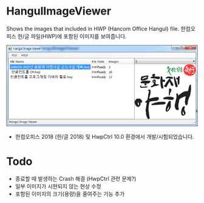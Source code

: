 # HangulImageViewer
Shows the images that included in HWP (Hancom Office Hangul) file.
한컴오피스 한/글 파일(HWP)에 포함된 이미지를 보여줍니다.

  ![ScreenShot](SCREENSHOT.png)

  - 한컴오피스 2018 (한/글 2018) 및 HwpCtrl 10.0 환경에서 개발/시험되었습니다.
 
 
 # Todo
   - 종료할 때 발생하는 Crash 해결 (HwpCtrl 관련 문제?)
   - 일부 이미지가 시현되지 않는 현상 수정
   - 포함된 이미지의 크기(용량)을 줄여주는 기능 추가
